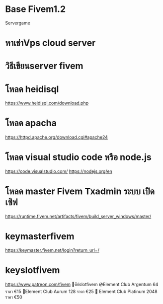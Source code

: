 # Base Fivem1.2
Servergame

# หาเช่าVps cloud server

# วิธีเขียนserver fivem 
# โหลด heidisql 
https://www.heidisql.com/download.php
# โหลด apacha
https://httpd.apache.org/download.cgi#apache24
# โหลด visual studio code หรือ node.js
https://code.visualstudio.com/
https://nodejs.org/en



# โหลด master Fivem Txadmin ระบบ เปิดเซิฟ
https://runtime.fivem.net/artifacts/fivem/build_server_windows/master/

# keymasterfivem
https://keymaster.fivem.net/login?return_url=/
 
 # keyslotfivem
https://www.patreon.com/fivem
 🔑คีย์slotfivem
💿Element Club Argentum 64 ราคา €15
📀Element Club Aurum 
128 ราคา €25
🌟 Element Club Platinum  2048 ราคา €50
 


